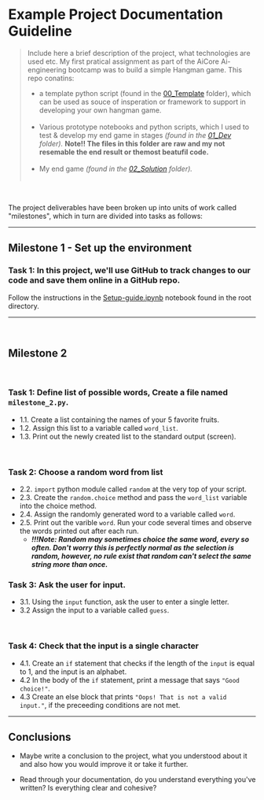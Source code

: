 # Example Project Documentation Guideline

> Include here a brief description of the project, what technologies are used etc.
My first pratical assignment as part of the AiCore Ai-engineering bootcamp was to build a simple Hangman game. This repo conatins:
> * a template python script (found in the [00_Template](/00_Template) folder), which can be used as souce of insperation or framework to support in developing your own hangman game.<br><br>
> * Various prototype notebooks and python scripts, which I used to test & develop my end game in stages <i>(found in the [01_Dev](/01_Dev) folder). </i><b>Note!! The files in this folder are raw and my not resemable the end result or themost beatufil code.</b><br><br>
> * My end game <i>(found in the [02_Solution](/02_Solution) folder).</i><br><br>

<br>

The project deliverables have been broken up into units of work called "milestones", which in turn are divided into tasks as follows:<br>

---

## Milestone 1 - Set up the environment

### **Task 1:**  In this project, we'll use GitHub to track changes to our code and save them online in a GitHub repo.

Follow the instructions in the [Setup-guide.ipynb](/Setup-guide.ipynb) notebook found in the root directory.
<br>

---
<br>

## Milestone 2
<br>

### **Task 1:** Define list of possible words, Create a file named `milestone_2.py`. <br>
- 1.1. Create a list containing the names of your 5 favorite fruits. <br>
- 1.2. Assign this list to a variable called `word_list`. <br>
- 1.3. Print out the newly created list to the standard output (screen). <br>
<br>

### **Task 2:**  Choose a random word from list <br>
- 2.2. `import` python module called `random` at the very top of your script.<br>
- 2.3. Create the `random.choice` method and pass the `word_list` variable into the choice method. <br>
- 2.4. Assign the randomly generated word to a variable called `word`.<br>
- 2.5. Print out the varible `word`. Run your code several times and observe the words printed out after each run. 
    - <i><b>!!!Note: Random may sometimes choice the same word, every so often. Don't worry this is perfectly normal as the selection is random, however, no rule exist that random can't select the same string more than once.</b></i><br>

### **Task 3:**  Ask the user for input.<br>
- 3.1. Using the `input` function, ask the user to enter a single letter.<br>
- 3.2 Assign the input to a variable called `guess`.<br>
<br>

### **Task 4:**   Check that the input is a single character<br>
- 4.1. Create an `if` statement that checks if the length of the `input` is equal to 1, and the input is an alphabet.<br>
- 4.2 In the body of the `if` statement, print a message that says `"Good choice!"`.<br>
- 4.3 Create an else block that prints `"Oops! That is not a valid input."`, if the preceeding conditions are not met.<br>

---
## Conclusions

- Maybe write a conclusion to the project, what you understood about it and also how you would improve it or take it further.

- Read through your documentation, do you understand everything you've written? Is everything clear and cohesive?
